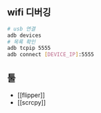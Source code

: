 ## wifi 디버깅

```sh
# usb 연결
adb devices
# 목록 확인
adb tcpip 5555
adb connect [DEVICE_IP]:5555
```

## 툴
- [[flipper]]
- [[scrcpy]]
